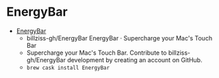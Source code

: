 # EnergyBar
- [EnergyBar](https://github.com/billziss-gh/EnergyBar)
  -  billziss-gh/EnergyBar     EnergyBar · Supercharge your Mac's Touch Bar
  - Supercharge your Mac's Touch Bar. Contribute to billziss-gh/EnergyBar development by creating an account on GitHub.
  - `brew cask install EnergyBar`
